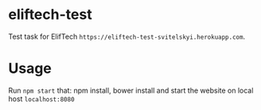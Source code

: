 # eliftech-test
Test task for ElifTech `https://eliftech-test-svitelskyi.herokuapp.com`.
# Usage
Run `npm start` that: npm install, bower install and start the website on local host `localhost:8080`


